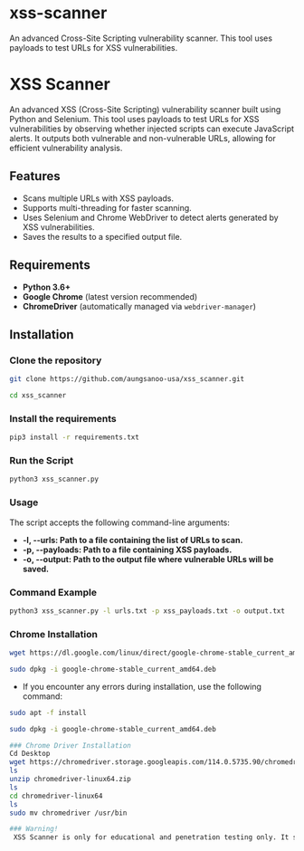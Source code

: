 # xss-scanner
An advanced Cross-Site Scripting vulnerability scanner. This tool uses payloads to test URLs for XSS vulnerabilities.

# XSS Scanner

An advanced XSS (Cross-Site Scripting) vulnerability scanner built using Python and Selenium. This tool uses payloads to test URLs for XSS vulnerabilities by observing whether injected scripts can execute JavaScript alerts. It outputs both vulnerable and non-vulnerable URLs, allowing for efficient vulnerability analysis.

## Features
- Scans multiple URLs with XSS payloads.
- Supports multi-threading for faster scanning.
- Uses Selenium and Chrome WebDriver to detect alerts generated by XSS vulnerabilities.
- Saves the results to a specified output file.

## Requirements
- **Python 3.6+**
- **Google Chrome** (latest version recommended)
- **ChromeDriver** (automatically managed via `webdriver-manager`)

## Installation

### Clone the repository

```bash
git clone https://github.com/aungsanoo-usa/xss_scanner.git
```
```bash
cd xss_scanner
```

### Install the requirements

```bash
pip3 install -r requirements.txt
```
### Run the Script

```bash
python3 xss_scanner.py
```
### Usage

The script accepts the following command-line arguments:

- **-l, --urls: Path to a file containing the list of URLs to scan.**
- **-p, --payloads: Path to a file containing XSS payloads.**
- **-o, --output: Path to the output file where vulnerable URLs will be saved.**

### Command Example

```bash
python3 xss_scanner.py -l urls.txt -p xss_payloads.txt -o output.txt
```

### Chrome Installation

```bash
wget https://dl.google.com/linux/direct/google-chrome-stable_current_amd64.deb
```

```bash
sudo dpkg -i google-chrome-stable_current_amd64.deb
```

- If you encounter any errors during installation, use the following command:

```bash
sudo apt -f install
```

```bash
sudo dpkg -i google-chrome-stable_current_amd64.deb

### Chrome Driver Installation
Cd Desktop
wget https://chromedriver.storage.googleapis.com/114.0.5735.90/chromedriver_linux64.zip
ls
unzip chromedriver-linux64.zip
ls
cd chromedriver-linux64 
ls
sudo mv chromedriver /usr/bin

### Warning!
 XSS Scanner is only for educational and penetration testing only. It should only be used to test systems you own or have explicit permission to test. Unauthorized use of third-party websites or systems without consent is illegal and unethical.

